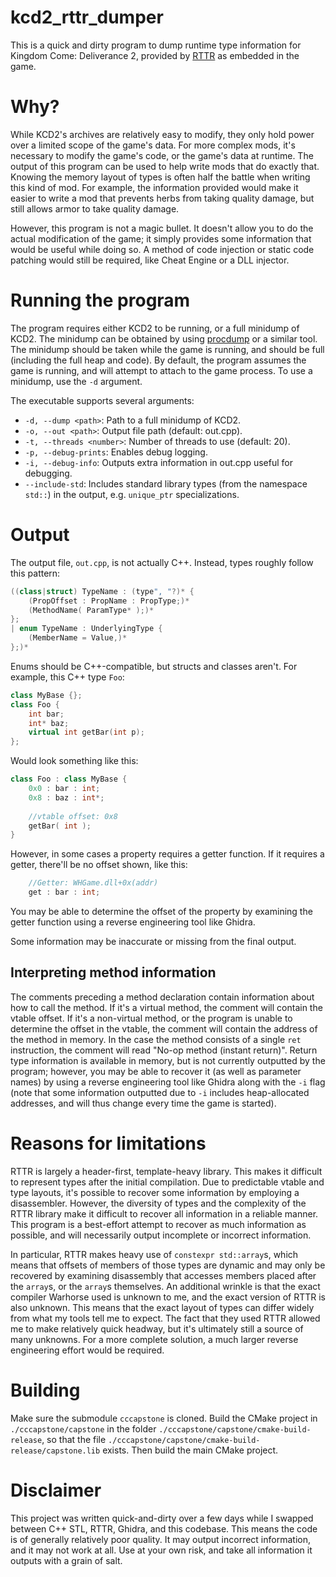 ﻿# kcd2_rttr_dumper

This is a quick and dirty program to dump runtime type information for Kingdom Come: Deliverance 2, provided by 
[RTTR](https://github.com/rttrorg/rttr/) as embedded in the game.

# Why?

While KCD2's archives are relatively easy to modify, they only hold power over a limited scope of the game's data. For
more complex mods, it's necessary to modify the game's code, or the game's data at runtime. The output of this program
can be used to help write mods that do exactly that. Knowing the memory layout of types is often half the battle when
writing this kind of mod. For example, the information provided would make it easier to write a mod that prevents herbs
from taking quality damage, but still allows armor to take quality damage.

However, this program is not a magic bullet. It doesn't allow you to do the actual modification of the game; it simply
provides some information that would be useful while doing so. A method of code injection or static code patching would
still be required, like Cheat Engine or a DLL injector.

# Running the program

The program requires either KCD2 to be running, or a full minidump of KCD2. The minidump can be obtained by using
[procdump](https://docs.microsoft.com/en-us/sysinternals/downloads/procdump) or a similar tool. The minidump should be
taken while the game is running, and should be full (including the full heap and code). By default, the program assumes
the game is running, and will attempt to attach to the game process. To use a minidump, use the `-d` argument.

The executable supports several arguments:
- `-d, --dump <path>`: Path to a full minidump of KCD2.
- `-o, --out <path>`: Output file path (default: out.cpp).
- `-t, --threads <number>`: Number of threads to use (default: 20).
- `-p, --debug-prints`: Enables debug logging.
- `-i, --debug-info`: Outputs extra information in out.cpp useful for debugging.
- `--include-std`: Includes standard library types (from the namespace `std::`) in the output, e.g. `unique_ptr` specializations.

# Output

The output file, `out.cpp`, is not actually C++. Instead, types roughly follow this pattern:

```C++
((class|struct) TypeName : (type", "?)* {
    (PropOffset : PropName : PropType;)*
    (MethodName( ParamType* );)*
};
| enum TypeName : UnderlyingType {
    (MemberName = Value,)*
};)*
```

Enums should be C++-compatible, but structs and classes aren't. For example, this C++ type `Foo`:

```C++
class MyBase {};
class Foo {
    int bar;
    int* baz;
    virtual int getBar(int p);
};
```

Would look something like this:

```C++
class Foo : class MyBase {
    0x0 : bar : int;
    0x8 : baz : int*;
    
    //vtable offset: 0x8
    getBar( int );
}
```

However, in some cases a property requires a getter function. If it requires a getter, there'll be no offset shown, 
like this:

```C++
    //Getter: WHGame.dll+0x(addr)
    get : bar : int;
```

You may be able to determine the offset of the property by examining the getter function using a reverse engineering
tool like Ghidra.

Some information may be inaccurate or missing from the final output.

## Interpreting method information

The comments preceding a method declaration contain information about how to call the method. If it's a virtual method,
the comment will contain the vtable offset. If it's a non-virtual method, or the program is unable to determine the
offset in the vtable, the comment will contain the address of the method in memory. In the case the method consists of
a single `ret` instruction, the comment will read "No-op method (instant return)". Return type information is available
in memory, but is not currently outputted by the program; however, you may be able to recover it (as well as parameter
names) by using a reverse engineering tool like Ghidra along with the `-i` flag (note that some information outputted
due to `-i` includes heap-allocated addresses, and will thus change every time the game is started).

# Reasons for limitations

RTTR is largely a header-first, template-heavy library. This makes it difficult to represent types after the initial
compilation. Due to predictable vtable and type layouts, it's possible to recover some information by employing a
disassembler. However, the diversity of types and the complexity of the RTTR library make it difficult to recover all
information in a reliable manner. This program is a best-effort attempt to recover as much information as possible,
and will necessarily output incomplete or incorrect information.

In particular, RTTR makes heavy use of `constexpr std::array`s, which means that offsets of members of those types are
dynamic and may only be recovered by examining disassembly that accesses members placed after the `array`s, or the
`array`s themselves. An additional wrinkle is that the exact compiler Warhorse used is unknown to me, and the exact
version of RTTR is also unknown. This means that the exact layout of types can differ widely from what my tools tell
me to expect. The fact that they used RTTR allowed me to make relatively quick headway, but it's ultimately still a
source of many unknowns. For a more complete solution, a much larger reverse engineering effort would be required.

# Building

Make sure the submodule `cccapstone` is cloned. Build the CMake project in `./cccapstone/capstone` in the folder
`./cccapstone/capstone/cmake-build-release`, so that the file `./cccapstone/capstone/cmake-build-release/capstone.lib`
exists. Then build the main CMake project.

# Disclaimer

This project was written quick-and-dirty over a few days while I swapped between C++ STL, RTTR, Ghidra, and this 
codebase. This means the code is of generally relatively poor quality. It may output incorrect information, and it may 
not work at all. Use at your own risk, and take all information it outputs with a grain of salt.